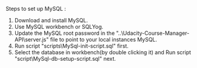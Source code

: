 Steps to set up MySQL :

1) Download and install MySQL.
2) Use MySQL workbench or SQLYog.
3) Update the MySQL root password in the  "..\Udacity-Course-Manager-API\server.js" file to point to your local instances MySQL.
4) Run script "scripts\MySql-init-script.sql" first.
5) Select the database in workbench(by double clicking it) and Run script "script\MySql-db-setup-script.sql" next.